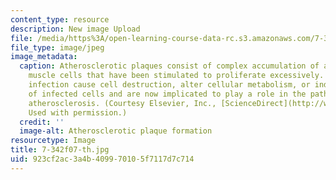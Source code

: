 ```yaml
---
content_type: resource
description: New image Upload
file: /media/https%3A/open-learning-course-data-rc.s3.amazonaws.com/7-342-chronic-infection-and-inflammation-what-are-the-consequences-on-your-health-fall-2007/923cf2ac3a4b409970105f7117d7c714_7-342f07-th.jpg
file_type: image/jpeg
image_metadata:
  caption: Atherosclerotic plaques consist of complex accumulation of arterial smooth
    muscle cells that have been stimulated to proliferate excessively. Latent viral
    infection cause cell destruction, alter cellular metabolism, or induce transformation
    of infected cells and are now implicated to play a role in the pathogenesis of
    atherosclerosis. (Courtesy Elsevier, Inc., [ScienceDirect](http://www.sciencedirect.com/).
    Used with permission.)
  credit: ''
  image-alt: Atherosclerotic plaque formation
resourcetype: Image
title: 7-342f07-th.jpg
uid: 923cf2ac-3a4b-4099-7010-5f7117d7c714
---
```

